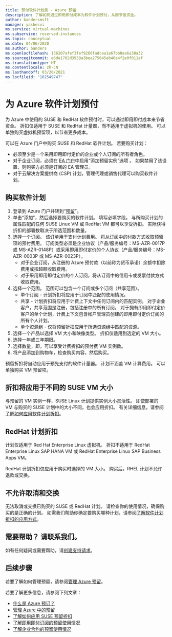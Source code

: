 ```yaml
---
title: 预付软件计划费 - Azure 预留
description: 了解如何通过即用即付成本为软件计划预付，从而节省资金。
author: bandersmsft
manager: yashesvi
ms.service: virtual-machines
ms.subservice: reserved-instances
ms.topic: conceptual
ms.date: 04/06/2020
ms.author: banders
ms.openlocfilehash: 136207afef3fef9266fadcea1e67bb0aa6a38a32
ms.sourcegitcommit: e6de1702d3958a3bea275645eb46e4f2e0f011af
ms.translationtype: HT
ms.contentlocale: zh-CN
ms.lasthandoff: 03/20/2021
ms.locfileid: "102549747"
---
```

# <a name="prepay-for-azure-software-plans"></a>为 Azure 软件计划预付

为 Azure 中使用的 SUSE 和 RedHat 软件预付时，可以通过即用即付成本来节省资金。 折扣仅适用于 SUSE 和 RedHat 计量器，而不适用于虚拟机的使用。 可以单独购买虚拟机预留项，以节省更多成本。

可以在 Azure 门户中购买 SUSE 和 RedHat 软件计划。 若要购买计划：

- 必须至少是一个采用即用即付定价的企业或个人订阅的所有者角色。
- 对于企业订阅，必须在 [EA 门户](https://ea.azure.com/)中启用“添加预留实例”选项  。 如果禁用了该设置，则购买方必须是订阅的 EA 管理员。
- 对于云解决方案提供商 (CSP) 计划，管理代理或销售代理可以购买软件计划。

## <a name="buy-a-software-plan"></a>购买软件计划

1. 登录到 Azure 门户并转到“[预留](https://portal.azure.com/#blade/Microsoft_Azure_Reservations/ReservationsBrowseBlade)”。
2. 单击“添加”，然后选择要购买的软件计划。
填写必填字段。 与所购买计划的属性匹配的任何 SUSE Linux VM 或 RedHat VM 都可以享受折扣。 实际获得折扣的部署数取决于所选范围和数量。
3. 选择一个订阅。 该订单用于支付计划费用。
将从订阅中的付款方式收取预留项的预付费用。 订阅类型必须是企业协议（产品/服务编号：MS-AZR-0017P 或 MS-AZR-0148P）或采用即用即付定价的个人协议（产品/服务编号：MS-AZR-0003P 或 MS-AZR-0023P）。
    - 对于企业订阅，从注册的 Azure 预付款（以前称为货币承诺）余额中扣除费用或按超额收取费用。
    - 对于采用即用即付定价的个人订阅，将从订阅中的信用卡或发票付款方式收取费用。
4. 选择一个范围。 范围可以包含一个订阅或多个订阅（共享范围）。
    - 单个订阅 - 计划折扣将应用于订阅中匹配的使用情况。
    - 共享 - 计划折扣将应用于计费上下文中任何订阅内的匹配实例。 对于企业客户，共享范围是注册，包括注册中的所有订阅。 对于拥有即用即付定价客户的单个计划，计费上下文包含帐户管理员创建的即用即付定价订阅的所有个人计划。
    - 单个资源组 - 仅将预留折扣应用于所选资源组中匹配的资源。
5. 选择一个产品以选择 VM 大小和映像类型。 折扣仅适用到选定的 VM 大小。
6. 选择一年或三年期限。
7. 选择数量，即，可以享受计费折扣的预付费 VM 实例数。
8. 将产品添加到购物车，检查购买内容，然后购买。

预留折扣将自动应用于预先支付的软件计量器。 计划不涵盖 VM 计算费用。 可以单独购买 VM 预留项。

## <a name="discount-applies-to-different-suse-vm-sizes"></a>折扣将应用于不同的 SUSE VM 大小

与预留的 VM 实例一样，SUSE Linux 计划提供实例大小灵活性。 即使部署的 VM 与购买的 SUSE 计划中的大小不同，也会应用折扣。 有关详细信息，请参阅[了解如何应用软件计划折扣](../../cost-management-billing/reservations/understand-suse-reservation-charges.md)。

## <a name="redhat-plan-discount"></a>RedHat 计划折扣

计划仅适用于 Red Hat Enterprise Linux 虚拟机。 折扣不适用于 RedHat Enterprise Linux SAP HANA VM 或 RedHat Enterprise Linux SAP Business Apps VM。

RedHat 计划折扣仅应用于购买时选择的 VM 大小。 购买后，RHEL 计划不允许退款或交换。


## <a name="cancellation-and-exchanges-not-allowed"></a>不允许取消和交换

无法取消或交换已购买的 SUSE 或 RedHat 计划。 请检查你的使用情况，确保购买的是正确的计划。 如需我们帮助你确定要购买哪种计划，请参阅[了解软件计划折扣的应用方式](../../cost-management-billing/reservations/understand-suse-reservation-charges.md)。

## <a name="need-help-contact-us"></a>需要帮助？ 请联系我们。

如有任何疑问或需要帮助，请[创建支持请求](https://portal.azure.com/#blade/Microsoft_Azure_Support/HelpAndSupportBlade/newsupportrequest)。

## <a name="next-steps"></a>后续步骤

若要了解如何管理预留，请参阅[管理 Azure 预留](../../cost-management-billing/reservations/manage-reserved-vm-instance.md)。

若要了解更多信息，请参阅下列文章：

- [什么是 Azure 预订？](../../cost-management-billing/reservations/save-compute-costs-reservations.md)
- [管理 Azure 中的预留](../../cost-management-billing/reservations/manage-reserved-vm-instance.md)
- [了解如何应用 SUSE 预留折扣](../../cost-management-billing/reservations/understand-suse-reservation-charges.md)
- [了解即用即付订阅的预留使用情况](../../cost-management-billing/reservations/understand-reserved-instance-usage.md)
- [了解企业合约的预留使用情况](../../cost-management-billing/reservations/understand-reserved-instance-usage-ea.md)
